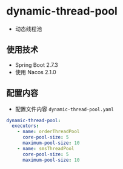 # dynamic-thread-pool
- 动态线程池
## 使用技术
- Spring Boot 2.7.3
- 使用 Nacos 2.1.0

## 配置内容
- 配置文件内容 `dynamic-thread-pool.yaml`
```yaml
dynamic-thread-pool:
  executors:
    - name: orderThreadPool
      core-pool-size: 5
      maximum-pool-size: 10
    - name: smsThreadPool
      core-pool-size: 5
      maximum-pool-size: 10
```